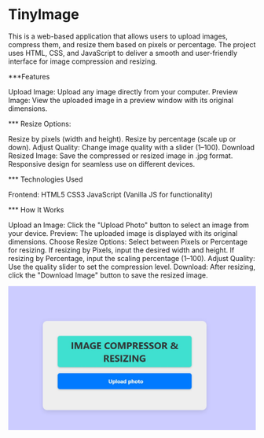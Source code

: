 # TinyImage
This is a web-based application that allows users to upload images, compress them, and resize them based on pixels or percentage. The project uses HTML, CSS, and JavaScript to deliver a smooth and user-friendly interface for image compression and resizing.

***Features


Upload Image: Upload any image directly from your computer.
Preview Image: View the uploaded image in a preview window with its original dimensions.

*** Resize Options:


Resize by pixels (width and height).
Resize by percentage (scale up or down).
Adjust Quality: Change image quality with a slider (1–100).
Download Resized Image: Save the compressed or resized image in .jpg format.
Responsive design for seamless use on different devices.

*** Technologies Used


Frontend:
HTML5
CSS3
JavaScript (Vanilla JS for functionality)


*** How It Works

Upload an Image: Click the "Upload Photo" button to select an image from your device.
Preview: The uploaded image is displayed with its original dimensions.
Choose Resize Options:
Select between Pixels or Percentage for resizing.
If resizing by Pixels, input the desired width and height.
If resizing by Percentage, input the scaling percentage (1–100).
Adjust Quality: Use the quality slider to set the compression level.
Download: After resizing, click the "Download Image" button to save the resized image.

![image alt](https://github.com/rahulgit64/TinyImage/blob/729c43fc7cf8a0478b1969d44b043edf79cfb796/1.jpg)

